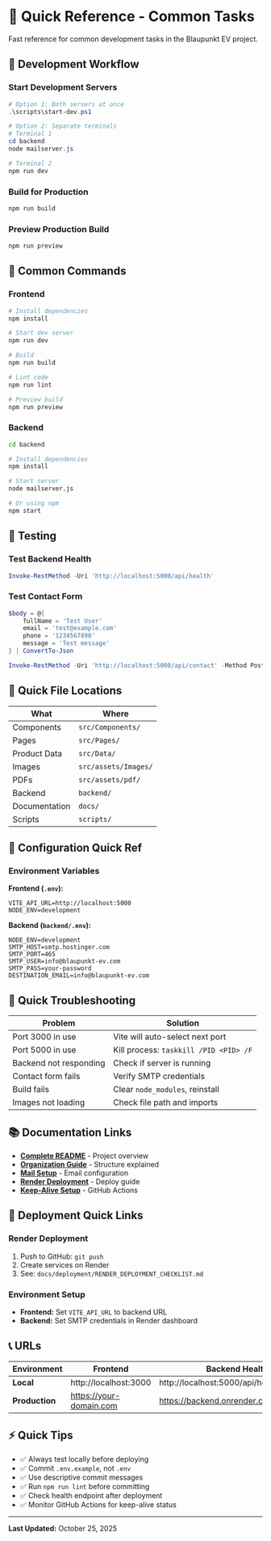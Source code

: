 # 🚀 Quick Reference - Common Tasks

Fast reference for common development tasks in the Blaupunkt EV project.

## 🔄 Development Workflow

### Start Development Servers

```powershell
# Option 1: Both servers at once
.\scripts\start-dev.ps1

# Option 2: Separate terminals
# Terminal 1
cd backend
node mailserver.js

# Terminal 2
npm run dev
```

### Build for Production

```bash
npm run build
```

### Preview Production Build

```bash
npm run preview
```

## 📝 Common Commands

### Frontend

```bash
# Install dependencies
npm install

# Start dev server
npm run dev

# Build
npm run build

# Lint code
npm run lint

# Preview build
npm run preview
```

### Backend

```bash
cd backend

# Install dependencies
npm install

# Start server
node mailserver.js

# Or using npm
npm start
```

## 🧪 Testing

### Test Backend Health

```powershell
Invoke-RestMethod -Uri 'http://localhost:5000/api/health'
```

### Test Contact Form

```powershell
$body = @{
    fullName = 'Test User'
    email = 'test@example.com'
    phone = '1234567890'
    message = 'Test message'
} | ConvertTo-Json

Invoke-RestMethod -Uri 'http://localhost:5000/api/contact' -Method Post -Body $body -ContentType 'application/json'
```

## 📂 Quick File Locations

| What | Where |
|------|-------|
| Components | `src/Components/` |
| Pages | `src/Pages/` |
| Product Data | `src/Data/` |
| Images | `src/assets/Images/` |
| PDFs | `src/assets/pdf/` |
| Backend | `backend/` |
| Documentation | `docs/` |
| Scripts | `scripts/` |

## 🔧 Configuration Quick Ref

### Environment Variables

**Frontend (`.env`):**
```env
VITE_API_URL=http://localhost:5000
NODE_ENV=development
```

**Backend (`backend/.env`):**
```env
NODE_ENV=development
SMTP_HOST=smtp.hostinger.com
SMTP_PORT=465
SMTP_USER=info@blaupunkt-ev.com
SMTP_PASS=your-password
DESTINATION_EMAIL=info@blaupunkt-ev.com
```

## 🐛 Quick Troubleshooting

| Problem | Solution |
|---------|----------|
| Port 3000 in use | Vite will auto-select next port |
| Port 5000 in use | Kill process: `taskkill /PID <PID> /F` |
| Backend not responding | Check if server is running |
| Contact form fails | Verify SMTP credentials |
| Build fails | Clear `node_modules`, reinstall |
| Images not loading | Check file path and imports |

## 📚 Documentation Links

- **[Complete README](../README.md)** - Project overview
- **[Organization Guide](PROJECT_ORGANIZATION.md)** - Structure explained
- **[Mail Setup](setup/MAIL_SETUP_GUIDE.md)** - Email configuration
- **[Render Deployment](deployment/RENDER_DEPLOYMENT_GUIDE.md)** - Deploy guide
- **[Keep-Alive Setup](setup/GITHUB_ACTIONS_KEEPALIVE.md)** - GitHub Actions

## 🚀 Deployment Quick Links

### Render Deployment

1. Push to GitHub: `git push`
2. Create services on Render
3. See: `docs/deployment/RENDER_DEPLOYMENT_CHECKLIST.md`

### Environment Setup

- **Frontend:** Set `VITE_API_URL` to backend URL
- **Backend:** Set SMTP credentials in Render dashboard

## 📞 URLs

| Environment | Frontend | Backend Health |
|-------------|----------|----------------|
| **Local** | http://localhost:3000 | http://localhost:5000/api/health |
| **Production** | https://your-domain.com | https://backend.onrender.com/api/health |

## ⚡ Quick Tips

- ✅ Always test locally before deploying
- ✅ Commit `.env.example`, not `.env`
- ✅ Use descriptive commit messages
- ✅ Run `npm run lint` before committing
- ✅ Check health endpoint after deployment
- ✅ Monitor GitHub Actions for keep-alive status

---

**Last Updated:** October 25, 2025

